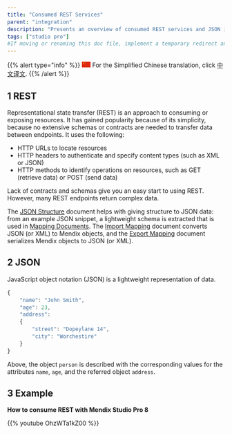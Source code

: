 ```yaml
---
title: "Consumed REST Services"
parent: "integration"
description: "Presents an overview of consumed REST services and JSON in Mendix."
tags: ["studio pro"]
#If moving or renaming this doc file, implement a temporary redirect and let the respective team know they should update the URL in the product. See Mapping to Products for more details.
---
```


{{% alert type="info" %}}
<img src="attachments/chinese-translation/china.png" style="display: inline-block; margin: 0" /> For the Simplified Chinese translation, click [中文译文](https://cdn.mendix.tencent-cloud.com/documentation/).
{{% /alert %}}

## 1 REST

Representational state transfer (REST) is an approach to consuming or exposing resources. It has gained popularity because of its simplicity, because no extensive schemas or contracts are needed to transfer data between endpoints. It uses the following:

* HTTP URLs to locate resources
* HTTP headers to authenticate and specify content types (such as XML or JSON)
* HTTP methods to identify operations on resources, such as GET (retrieve data) or POST (send data)

Lack of contracts and schemas give you an easy start to using REST. However, many REST endpoints return complex data.

The [JSON Structure](json-structures) document helps with giving structure to JSON data: from an example JSON snippet, a lightweight schema is extracted that is used in [Mapping Documents](mapping-documents). The [Import Mapping](import-mappings) document converts JSON (or XML) to Mendix objects, and the [Export Mapping](export-mappings) document serializes Mendix objects to JSON (or XML).

## 2 JSON

JavaScript object notation (JSON) is a lightweight representation of data. 

```js
{
	"name": "John Smith",
	"age": 23,
	"address": 
	{
		"street": "Dopeylane 14",
		"city": "Worchestire"
	}
}
```

Above, the object `person` is described with the corresponding values for the attributes `name`, `age`, and the referred object `address`.

## 3 Example

**How to consume REST with Mendix Studio Pro 8**

{{% youtube OhzWTa1kZ00 %}}
